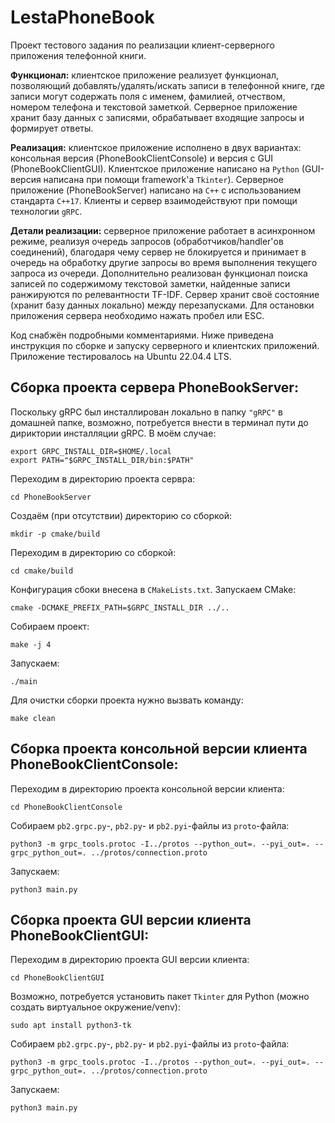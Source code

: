 # LestaPhoneBook

Проект тестового задания по реализации клиент-серверного приложения телефонной книги.

**Функционал:** клиентское приложение реализует функционал, позволяющий добавлять/удалять/искать записи в телефонной книге, где записи могут содержать поля с именем, фамилией, отчеством, номером телефона и текстовой заметкой. Серверное приложение хранит базу данных с записями, обрабатывает входящие запросы и формирует ответы.

**Реализация:** клиентское приложение исполнено в двух вариантах: консольная версия (PhoneBookClientConsole) и версия с GUI (PhoneBookClientGUI). Клиентское приложение написано на `Python` (GUI-версия написана при помощи framework'а `Tkinter`). Серверное приложение (PhoneBookServer) написано на `С++` с использованием стандарта `C++17`. Клиенты и сервер взаимодействуют при помощи технологии `gRPC`. 

**Детали реализации:** серверное приложение работает в асинхронном режиме, реализуя очередь запросов (обработчиков/handler'ов соединений), благодаря чему сервер не блокируется и принимает в очередь на обработку другие запросы во время выполнения текущего запроса из очереди. Дополнительно реализован функционал поиска записей по содержимому текстовой заметки, найденные записи ранжируются по релевантности TF-IDF. Сервер хранит своё состояние (хранит базу данных локально) между перезапусками. Для остановки приложения сервера необходимо нажать пробел или ESC.

Код снабжён подробными комментариями. Ниже приведена инструкция по сборке и запуску серверного и клиентских приложений. Приложение тестировалось на Ubuntu 22.04.4 LTS.

## Сборка проекта сервера PhoneBookServer:

Поскольку gRPC был инсталлирован локально в папку `"gRPC"` в домашней папке, возможно, потребуется внести в терминал пути до дириктории инсталляции gRPC. В моём случае:
```console
export GRPC_INSTALL_DIR=$HOME/.local
export PATH="$GRPC_INSTALL_DIR/bin:$PATH"
```

Переходим в директорию проекта сервра:
```console
cd PhoneBookServer
```

Создаём (при отсутствии) директорию со сборкой:
```console
mkdir -p cmake/build
```

Переходим в директорию со сборкой:
```console
cd cmake/build
```
Конфигурация сбоки внесена в `CMakeLists.txt`. Запускаем CMake:
```console
cmake -DCMAKE_PREFIX_PATH=$GRPC_INSTALL_DIR ../..
```

Собираем проект:
```console
make -j 4
```

Запускаем:
```console
./main
```

Для очистки сборки проекта нужно вызвать команду:
```console
make clean
```

## Сборка проекта консольной версии клиента PhoneBookClientConsole:

Переходим в директорию проекта консольной версии клиента:
```console
cd PhoneBookClientConsole
```

Собираем `pb2.grpc.py`-, `pb2.py`- и `pb2.pyi`-файлы из `proto`-файла:
```console
python3 -m grpc_tools.protoc -I../protos --python_out=. --pyi_out=. --grpc_python_out=. ../protos/connection.proto
```

Запускаем:
```console
python3 main.py
```

## Сборка проекта GUI версии клиента PhoneBookClientGUI:

Переходим в директорию проекта GUI версии клиента:
```console
cd PhoneBookClientGUI
```

Возможно, потребуется установить пакет `Tkinter` для Python (можно создать виртуальное окружение/venv):
```console
sudo apt install python3-tk
```

Собираем `pb2.grpc.py`-, `pb2.py`- и `pb2.pyi`-файлы из `proto`-файла:
```console
python3 -m grpc_tools.protoc -I../protos --python_out=. --pyi_out=. --grpc_python_out=. ../protos/connection.proto
```

Запускаем:
```console
python3 main.py
```
